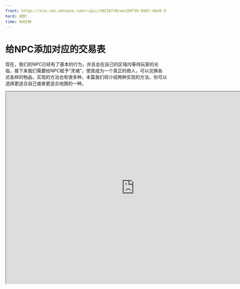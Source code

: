 ```yaml
---
front: https://nie.res.netease.com/r/pic/20210730/ee109f39-8987-46e0-9fe7-40ebb23060fa.png
hard: 进阶
time: 60分钟
---
```


#  给NPC添加对应的交易表

现在，我们的NPC已经有了基本的行为，并且会在自己的区域内等待玩家的光临，接下来我们需要给NPC赋予“灵魂”，使其成为一个真正的商人，可以兑换各式各样的物品，实现的方法也有很多种，本篇我们将介绍两种实现的方法，你可以选择更适合自己或者更适合地图的一种。

<iframe src="https://cc.163.com/act/m/daily/iframeplayer/?id=6152b9cfb8a81f8fa07dc89f" height="600" width="800" allow="fullscreen" />


## 使用Add-on添加交易表组件

第一种方法比较简单，直接在生物的行为文件中添加如下组件即可

```json
"minecraft:economy_trade_table": { //让NPC有交易表
    "display_name": "entity.villager.anmial_shop", //交易表上显示的内容
    "table": "trading/custom/animal_shop.json", //交易表的路径位置
    "new_screen": true //是否使用新版的交易界面
}
```

然后根据写下的路径位置"trading/custom/animal_shop.json"，新建交易表，交易表的路径和名称必须一致，否则是无效的。由于我们目前还没有添加交易的物品，如作物种子、家具等，所以我们先随便添加一条交易来进行演示。

```json
{
  "tiers": [
    {
      "groups": [ //组
        {
          "num_to_select": 1, //从下方列表中选择1条出现在交易表中
          "trades": [
            {
              "wants": [ //交易所需
                {
                  "item": "minecraft:gold_ingot", //物品名称（金锭）
                  "quantity": 1 //数量
                }
              ],
              "gives": [ //交易所得
                {
                  "item": "minecraft:spawn_egg:10", //物品名称（刷怪蛋：鸡）
                  "quantity": 1 //数量
                }
              ]
            }
          ]
        }
      ]
    }
  ]
}

```

完成以上内容后，接下来进入到游戏右键NPC：

![11](./images/11.gif)

可以看到，打开交易表后上面有一串名字，这里就对应行为组件里的**"display_name"**，我们可以对其直接进行修改：

```json
"minecraft:economy_trade_table": { 
    "display_name": "交易表", //直接对其修改
    "table": "trading/custom/animal_shop.json", 
    "new_screen": true 
}
```

![12](./images/12.png)

## 使用界面编辑器制作交易表的UI

我们这次地图的交易货币并不是存放在背包的，而是用数据存储，没有实体，所以就不能采用第一种Add-on的方式；所以为了实现NPC的交易功能，必须使用UI制作可交互的界面，所以我们将使用界面编辑器制作一个简易的合成表界面；

![13](./images/13.png)

新建一个新的UI，并尽量输入一个比较独特且有意义的名字，这样在后续使用的时候更容易调试，也不易冲突；

![14](./images/14.png)

新建一个UI后，左上可以看到控件结构，我们添加的所有UI控件都将在这里，点击某一控件可以在右侧的属性中进行修改调整；每次创建新的UI界面，都会有一个名为**main**的主画布，一般为默认就好（建议除主画布main外，把所有的UI空间都改为有意义且容易辨识的名称）

接下来在主画布下添加一个**面板控件**，将尺寸设置为合成表合适的大小，再添加**图片控件**，大小跟随上一个面板控件并添加贴图背景；

![15](./images/15.png)

随后依次添加多个**图片控件**，用来当作滚动列表、关闭按钮、购买按钮以及商品信息的背景并调整到合适的大小和贴图以使UI更加美观；如果在添加UI控件时出现这种层级顺序错误的情况，可以将上方**自动设定层级**选项关闭，再逐一调整控件的层级即可。

![16](./images/16.png)

铺好所有背景后，依次添加需要的控件，每个控件要放到相应的背景下。

![17](./images/17.png)

点击滚动列表控件，可以在属性中看到**内容**，这里指的是滚动列表里应该放些什么，合成表需要有很多的商品，所以这里需要添加一排按钮用来选择商品，我们添加新的画布用来存储按钮模板。

![18](./images/18.png)

为了能让按钮一个个的排列，我们还需要单独创建一个网格，把按钮放进网格里并设置需要的数量。

![19](./images/19.png)

最后将网格添加到滚动列表里，就获得一个完整的合成表UI了！

![20](./images/20.png)

## 使用MODSDK实现交易功能

1. 新建一个py文件，导入ScreenNode类，新增Main类并继承ScreenNode
2. 在ClietnSystem（客户端）的**UiInitFinished**事件中初始化UI
3. 在ServerSystem（服务端）中利用**PlayerAttackEntityEvent**事件，获得特定NPC和玩家的id
4. 设定玩家在点击此NPC时传达创建合成表UI的事件给客户端。

```python
class FarmClientSystem(ClientSystem):

    def __init__(self, namespace, systemName):
        super(FarmClientSystem, self).__init__(namespace, systemName)
        namespace = clientApi.GetEngineNamespace()
        system_name = clientApi.GetEngineSystemName()
        self.ListenForEvent(namespace, system_name,
                            'UiInitFinished', self, self.ui_init)
        self.ListenForEvent("FarmMod", "ServerSystem", "create_shop_ui",
                            self, self.Create_Shop_UI)


    def Create_Shop_UI(self,event):
        self.ui = clientApi.PushScreen("Farm","new_shop")


    def ui_init(self,args):
        clientApi.RegisterUI("Farm","new_shop","Script_NeteaseModw7ijjGNn.uiscreen.FarmUIScreen","new_shop.main")
```

```python
class FarmServerSystem(ServerSystem):
	def __init__(self, namespace, systemName):
		ServerSystem.__init__(self, namespace, systemName)
		self.ListenForEvent("FarmMod", "ClientSystem", "buy_item",
							self,self.PlayerBuyItem)
		self.ListenForEvent(serverApi.GetEngineNamespace(), serverApi.GetEngineSystemName(), "PlayerAttackEntityEvent",
							self,self.PlayerAttack)


	def PlayerAttack(self,args):
		print "攻击了"
		entityid = args["victimId"]
		self.playername = args["playerId"]
		if entityid == "-120259084268":
			self.NotifyToClient(self.playername,"create_shop_ui", args)

```

```python
class FarmUIScreen(ScreenNode):
	def __init__(self, namespace, name, param):
		ScreenNode.__init__(self, namespace, name, param)
```

接下来我们点击编辑器的**开发测试**进入游戏，点击对应id的NPC即可打开合成表UI，不过此时还不能对UI进行任何交互，接下来我们简单修改ui文件并绑定py函数实现一系列功能。

在ui文件的关闭按钮控件下修改 **"$pressed_button_name"** ，这样在py中给函数添加绑定的装饰器可以直接响应按钮的交互，在函数内添加关闭UI的接口。

> 需要删除ui文件按钮内的 "button_mappings" : []

```json
"close_button@common.button" : {
    "$control_alpha" : 1.0,
    "$default_texture" : "textures/ui/close_button_default",
    "$hover_texture" : "textures/ui/close_button_default_light",
    "$is_new_nine_slice" : false,
    "$label_color" : [ 1, 1, 1 ],
    "$label_font_scale_factor" : 1.0,
    "$label_font_size" : "large",
    "$label_layer" : 3,
    "$label_offset" : [ 0, 0 ],
    "$label_text" : "",
    "$nine_slice_buttom" : 0,
    "$nine_slice_left" : 0,
    "$nine_slice_right" : 0,
    "$nine_slice_top" : 0,
    "$nineslice_size" : [ 0, 0, 0, 0 ],
    "$pressed_button_name" : "%uiscreen.clicked_close_button", //修改按下的按钮的名称
    "$pressed_texture" : "textures/ui/close_button_default_light",
    "$texture_layer" : 2,
    "alpha" : 1.0,
    "anchor_from" : "center",
    "anchor_to" : "center",
    "bindings" : [
        {
            "binding_collection_name" : "",
            "binding_condition" : "always_when_visible",
            "binding_type" : "collection_details"
        }
    ],
    "clip_offset" : [ 0, 0 ],
    "clips_children" : false,
    "controls" : [
        {
            "default@new_shop.default" : {}
        },
        {
            "hover@new_shop.hover" : {}
        },
        {
            "pressed@new_shop.pressed" : {}
        }
    ],
    "draggable" : "not_draggable",
    "enabled" : true,
    "is_handle_button_move_event" : true,
    "layer" : 1,
    "max_size" : [ 0, 0 ],
    "min_size" : [ 0, 0 ],
    "offset" : [ 0, 0 ],
    "propagate_alpha" : false,
    "size" : [ "100.0%+0.0px", "100.0%+0.0px" ],
    "visible" : true
},
```

```python
#关闭按钮的绑定函数,按钮按下再松开后触发
@ViewBinder.binding(ViewBinder.BF_ButtonClickUp)
def clicked_close_button(self,args):
    print "按关闭了！"
    clientApi.PopScreen()
```

![26](./images/26.gif)

然后我们需要绑定滚动列表按钮的**button_label**，也就是对按钮上的文字进行修改，并且点击按钮后会在商品信息处显示对应信息：

1. 创建一个列表变量，在里面添加文字和描述
2. ui文件的button_label中添加集合绑定数组，用装饰器绑定函数修改按钮文字
3. 利用导入的模块截取按下按钮的具体index
4. 给玩家点击的按钮返回对应的描述

首先创建一个列表变量，在里面添加多个按钮上需要显示的文字和描述，因为目前还没有添加作物和种子，就先随便写一些东西用作测试：

```python
# coding=utf-8
self.item_button_text = [
    {
        "itemtext": "点击选择：小麦",  # 商品的名称，显示在按钮上
        "information": "品种：小麦\n生长周期：3\n价格：5",  # 商品的详细信息，展示在UI右侧
    },
    {
        "itemtext": "点击选择：茼蒿",
        "information": "品种：茼蒿\n生长周期：3\n价格：10"
    },
    {
        "itemtext": "点击选择：玉米",
        "information": "品种：玉米\n生长周期：3\n价格：15"
    },
    {
        "itemtext": "点击选择：小麦",
        "information": "品种：小麦\n生长周期：3\n价格：5"
    },
    {
        "itemtext": "点击选择：小麦",
        "information": "品种：小麦\n生长周期：3\n价格：5"
    },
    {
        "itemtext": "点击选择：小麦",
        "information": "品种：小麦\n生长周期：3\n价格：5"
    },
    {
        "itemtext": "点击选择：小麦",
        "information": "品种：小麦\n生长周期：3\n价格：5"
    },
    {
        "itemtext": "点击选择：苹果",
        "information": "品种：苹果\n生长周期：3\n价格：25"
    }
]
```

在button_label控件也就是按钮上的文字，添加一个绑定，并且给绑定函数返回的值赋予在“text”上，这样就可以实现获取集合中按钮的index值并返回文字，同时还要在按钮的控件下添加集合的变量名称：

```json
"button_label" : {
    "alpha" : "$control_alpha",
    "color" : "$label_color",
    "font_scale_factor" : "$label_font_scale_factor",
    "font_size" : "$label_font_size",
    "font_type" : "smooth",
    "layer" : "$label_layer",
    "max_size" : [ "100%", "100%" ],
    "offset" : "$label_offset",
    "shadow" : false,
    "text" : "#text",
    "text_alignment" : "center",
    "type" : "label",
    "bindings" : [
        {
            "binding_collection_name" : "$shop_grid_collection_name", //绑定的集合变量名
            "binding_name":"#item_button_text", //绑定名称，用在装饰器上
            "binding_name_override":"#text", //对应上面的#text
            "binding_condition" : "visible", //绑定条件：显示
            "binding_type" : "collection" //绑定类型：集合
        }
    ]
},
```

```json
"button@common.button" : {
    "$control_alpha" : 1.0,
    "$default_texture" : "textures/ui/pocket_button_default",
    "$hover_texture" : "textures/ui/pocket_button_hover",
    "$is_new_nine_slice" : false,
    "$label_color" : [ 1, 1, 1 ],
    "$label_font_scale_factor" : 1.0,
    "$label_font_size" : "large",
    "$label_layer" : 3,
    "$label_offset" : [ 0, 0 ],
    "$label_text" : "",
    "$nine_slice_buttom" : 0,
    "$nine_slice_left" : 0,
    "$nine_slice_right" : 0,
    "$nine_slice_top" : 0,
    "$nineslice_size" : [ 0, 0, 0, 0 ],
    "$shop_grid_collection_name" : "shop_grid", //集合变量的名称
    "$pressed_button_name" : "%uiscreen.clicked_item_button",
    "$pressed_texture" : "textures/ui/pocket_button_pressed",
    "$texture_layer" : 2,
    "alpha" : 1.0,
    "anchor_from" : "center",
    "anchor_to" : "center",
    "bindings" : [
        {
            "binding_collection_name" : "",
            "binding_condition" : "always_when_visible",
            "binding_type" : "collection_details"
        }
    ],
    "clip_offset" : [ 0, 0 ],
    "clips_children" : false,
    "controls" : [
        {
            "default@new_shop.default" : {}
        },
        {
            "hover@new_shop.hover" : {}
        },
        {
            "pressed@new_shop.pressed" : {}
        },
        {
            "button_label@new_shop.button_label" : {}
        }
    ],
    "draggable" : "not_draggable",
    "enabled" : true,
    "is_handle_button_move_event" : true,
    "layer" : 1,
    "max_size" : [ 0, 0 ],
    "min_size" : [ 0, 0 ],
    "offset" : [ 0, 0 ],
    "propagate_alpha" : false,
    "size" : [ "100.0%+0.0px", "100.0%+0.0px" ],
    "visible" : true
},
```

```python
#集合绑定字符串，给网格内的按钮添加对应的文字
@ViewBinder.binding_collection(ViewBinder.BF_BindString,"shop_grid","#item_button_text")
def binding_item_button_text(self,index):
    print index
    return self.item_button_text[index]["itemtext"] #返回此函数对应变量index的文字
```

导入re模块并使用**compile**函数和**findall**函数截取玩家实际点击按钮的index值，并且在ui文件中修改这个按钮控件的**"$pressed_button_name"**，使装饰器绑定这个按钮：

```json
"button@common.button" : {
    "$control_alpha" : 1.0,
    "$default_texture" : "textures/ui/pocket_button_default",
    "$hover_texture" : "textures/ui/pocket_button_hover",
    "$is_new_nine_slice" : false,
    "$label_color" : [ 1, 1, 1 ],
    "$label_font_scale_factor" : 1.0,
    "$label_font_size" : "large",
    "$label_layer" : 3,
    "$label_offset" : [ 0, 0 ],
    "$label_text" : "",
    "$nine_slice_buttom" : 0,
    "$nine_slice_left" : 0,
    "$nine_slice_right" : 0,
    "$nine_slice_top" : 0,
    "$nineslice_size" : [ 0, 0, 0, 0 ],
    "$shop_grid_collection_name" : "shop_grid",
    "$pressed_button_name" : "%uiscreen.clicked_item_button", //修改按下的按钮的名称
    "$pressed_texture" : "textures/ui/pocket_button_pressed",
    "$texture_layer" : 2,
    "alpha" : 1.0,
    "anchor_from" : "center",
    "anchor_to" : "center",
    "bindings" : [
        {
            "binding_collection_name" : "",
            "binding_condition" : "always_when_visible",
            "binding_type" : "collection_details"
        }
    ],
    "clip_offset" : [ 0, 0 ],
    "clips_children" : false,
    "controls" : [
        {
            "default@new_shop.default" : {}
        },
        {
            "hover@new_shop.hover" : {}
        },
        {
            "pressed@new_shop.pressed" : {}
        },
        {
            "button_label@new_shop.button_label" : {}
        }
    ],
    "draggable" : "not_draggable",
    "enabled" : true,
    "is_handle_button_move_event" : true,
    "layer" : 1,
    "max_size" : [ 0, 0 ],
    "min_size" : [ 0, 0 ],
    "offset" : [ 0, 0 ],
    "propagate_alpha" : false,
    "size" : [ "100.0%+0.0px", "100.0%+0.0px" ],
    "visible" : true
},
```

```python
#按钮的绑定函数，按下时通过re函数计算出按下的是滚动列表中的第几个按钮
@ViewBinder.binding(ViewBinder.BF_ButtonClickUp)
def clicked_item_button(self,args):
    print "按下啦"
    buttonpath = args["ButtonPath"].split('/')[-2] #使用导入的re模块截取按钮的index数
    reg = re.compile(r'\d+')
    button_index = reg.findall(buttonpath)
    if button_index:
        self.clicked_button_index = int(button_index[0])-1 #获取到的index数保存在此变量中
```

当玩家点击某个按钮时就会获取具体的index值，同时就可以为这个按钮添加描述；当然information对应的ui控件也需要添加绑定：

```python
#绑定字符串，给商品信息添加对应的描述
@ViewBinder.binding(ViewBinder.BF_BindString,"#shop_information")
def binding_shop_information(self):
    if self.clicked_button_index == -1: #如果点击按钮的index是-1，则返回一个空字符串
        return ""
    return self.item_button_text[self.clicked_button_index]["information"] #返回对应index的描述信息
```

```json
"item_information" : {
    "alpha" : 1.0,
    "anchor_from" : "top_left",
    "anchor_to" : "top_left",
    "clip_offset" : [ 0, 0 ],
    "clips_children" : false,
    "color" : [ 1, 1, 1 ],
    "enabled" : true,
    "font_scale_factor" : 1.0,
    "font_size" : "normal",
    "font_type" : "smooth",
    "layer" : 1,
    "line_padding" : 0.0,
    "max_size" : [ 0, 0 ],
    "min_size" : [ 0, 0 ],
    "offset" : [ 5, 5 ],
    "propagate_alpha" : false,
    "shadow" : false,
    "size" : [ "75.0%+0.0px", "75.0%+0.0px" ],
    "text" : "#text", 
    "text_alignment" : "left",
    "type" : "label",
    "visible" : true,
    "bindings" : [
        {
            "binding_name":"#shop_information", //用在装饰器上绑定
            "binding_name_override":"#text", //对应上面的#text
            "binding_condition" : "always_when_visible" //绑定条件：总是显示
        }
    ]
},
```

完成以上步骤后，合成表UI已经有了大致的内容：

![35](./images/35.gif)

现在，我们来添加最后也是最关键的内容，通过交易表UI进行购买；首先，通过装饰器和修改ui文件绑定购买的按钮；在绑定的函数下写相关的逻辑：

1. 如果玩家没有选择左侧的某样物品则返回
2. 获取玩家现在有的钱数并对比商品价格
3. 如果玩家的钱可以购买则继续，如果不能则返回
4. 购买成功后向服务端通信，给予玩家购买的物品

代码如下：

```python
# -*- coding: utf-8 -*-
self.item_button_text = [
    {
        "itemtext":"点击选择：小麦", #商品的名称，显示在按钮上
        "information":"品种：小麦\n生长周期：3\n价格：5", #商品的详细信息，展示在UI右侧
        "coin": 5, #购买商品的价格
        "itemname":"minecraft:grass" #用于读取实际商品以给予玩家
    },
    {
        "itemtext": "点击选择：茼蒿",
        "information": "品种：茼蒿\n生长周期：3\n价格：10",
        "coin": 5,
        "itemname": "minecraft:grass"
    },
    {
        "itemtext": "点击选择：玉米",
        "information": "品种：玉米\n生长周期：3\n价格：15",
        "coin": 5,
        "itemname": "minecraft:grass"
    },
    {
        "itemtext": "点击选择：小麦",
        "information": "品种：小麦\n生长周期：3\n价格：5",
        "coin": 5,
        "itemname": "minecraft:grass"
    },
    {
        "itemtext": "点击选择：小麦",
        "information": "品种：小麦\n生长周期：3\n价格：5",
        "coin": 5,
        "itemname": "minecraft:grass"
    },
    {
        "itemtext": "点击选择：小麦",
        "information": "品种：小麦\n生长周期：3\n价格：5",
        "coin": 5,
        "itemname": "minecraft:grass"
    },
    {
        "itemtext": "点击选择：小麦",
        "information": "品种：小麦\n生长周期：3\n价格：5",
        "coin": 5,
        "itemname": "minecraft:grass"
    },
    {
        "itemtext": "点击选择：苹果",
        "information": "品种：苹果\n生长周期：3\n价格：25",
        "coin": 5,
        "itemname": "minecraft:grass"
    }
]
```

先给商品的列表变量添加价格和实际商品的名称用于接下来的逻辑判断和物品发放；

```json
"buy_button@common.button" : {
    "$control_alpha" : 1.0,
    "$default_texture" : "textures/ui/pocket_button_default",
    "$hover_texture" : "textures/ui/pocket_button_hover",
    "$is_new_nine_slice" : false,
    "$label_color" : [ 1, 1, 1 ],
    "$label_font_scale_factor" : 1.0,
    "$label_font_size" : "large",
    "$label_layer" : 3,
    "$label_offset" : [ 0, 0 ],
    "$label_text" : "点击购买",
    "$nine_slice_buttom" : 0,
    "$nine_slice_left" : 0,
    "$nine_slice_right" : 0,
    "$nine_slice_top" : 0,
    "$nineslice_size" : [ 0, 0, 0, 0 ],
    "$pressed_button_name" : "%uiscreen.buy_button_clicked", //和前面的按钮一样，修改按下按钮的名称
    "$pressed_texture" : "textures/ui/pocket_button_pressed",
    "$texture_layer" : 2,
    "alpha" : 1.0,
    "anchor_from" : "center",
    "anchor_to" : "center",
    "bindings" : [
        {
            "binding_collection_name" : "",
            "binding_condition" : "always_when_visible",
            "binding_type" : "collection_details"
        }
    ],
    "clip_offset" : [ 0, 0 ],
    "clips_children" : false,
    "controls" : [
        {
            "default@new_shop.default" : {}
        },
        {
            "hover@new_shop.hover" : {}
        },
        {
            "pressed@new_shop.pressed" : {}
        },
        {
            "buy_button_label@new_shop.buy_button_label" : {}
        }
    ],
    "draggable" : "not_draggable",
    "enabled" : true,
    "is_handle_button_move_event" : true,
    "layer" : 1,
    "max_size" : [ 0, 0 ],
    "min_size" : [ 0, 0 ],
    "offset" : [ 0, 0 ],
    "propagate_alpha" : false,
    "size" : [ "100.0%+0.0px", "100.0%+0.0px" ],
    "visible" : true
},
```

修改购买按钮ui文件的**$pressed_button_name**用于在py文件中绑定；

```python
class FarmUIScreen(ScreenNode):
	def __init__(self, namespace, name, param):
		ScreenNode.__init__(self, namespace, name, param)

		self.clientsystem = clientApi.GetSystem("FarmMod", "ClientSystem") #获取客户端实例
		self.clicked_button_index = -1 #按钮的index值
		self.coin = 0 #定义玩家的钱数
		self.item_button_text = [
			{
				"itemtext":"点击选择：小麦", #商品的名称，显示在按钮上
				"information":"品种：小麦\n生长周期：3\n价格：5", #商品的详细信息，展示在UI右侧
				"coin": 5, #购买商品的价格
				"itemname":"minecraft:grass" #用于读取实际商品以给予玩家
			},
			{
				"itemtext": "点击选择：茼蒿",
				"information": "品种：茼蒿\n生长周期：3\n价格：10",
				"coin": 5,
				"itemname": "minecraft:grass"
			},
			{
				"itemtext": "点击选择：玉米",
				"information": "品种：玉米\n生长周期：3\n价格：15",
				"coin": 5,
				"itemname": "minecraft:grass"
			},
			{
				"itemtext": "点击选择：小麦",
				"information": "品种：小麦\n生长周期：3\n价格：5",
				"coin": 5,
				"itemname": "minecraft:grass"
			},
			{
				"itemtext": "点击选择：小麦",
				"information": "品种：小麦\n生长周期：3\n价格：5",
				"coin": 5,
				"itemname": "minecraft:grass"
			},
			{
				"itemtext": "点击选择：小麦",
				"information": "品种：小麦\n生长周期：3\n价格：5",
				"coin": 5,
				"itemname": "minecraft:grass"
			},
			{
				"itemtext": "点击选择：小麦",
				"information": "品种：小麦\n生长周期：3\n价格：5",
				"coin": 5,
				"itemname": "minecraft:grass"
			},
			{
				"itemtext": "点击选择：苹果",
				"information": "品种：苹果\n生长周期：3\n价格：25",
				"coin": 5,
				"itemname": "minecraft:grass"
			},
		]


	@ViewBinder.binding(ViewBinder.BF_ButtonClickUp)
	def buy_button_clicked(self,args):
		print "点击购买了"
		if self.clicked_button_index == -1:
			print "玩家还没选物品"
			return
		price = self.item_button_text[self.clicked_button_index]['coin']
		print "他想买的东西价值:",price
		print "你有的钱数：",self.coin
		if self.coin >= price:
			self.coin -= price
			print "买完以后你还剩：",self.coin
			#向服务端通信，将玩家id，剩余钱数，以及购买的实际物品作为参数传送过去
			self.clientsystem.NotifyToServer("buy_item",{"playerid":clientApi.GetLocalPlayerId(),"coin":self.coin,"buy_item":self.item_button_text[self.clicked_button_index]["itemname"]})
		else:
			print "你买不起"
```

使用装饰器绑定函数，注意此时的函数名和上方ui文件的**$pressed_button_name**必须一致；获取客户端实例并在玩家购买完成后通知服务端发放物品；

```python
class FarmServerSystem(ServerSystem):
	def __init__(self, namespace, systemName):
		ServerSystem.__init__(self, namespace, systemName)
		self.ListenForEvent("FarmMod", "ClientSystem", "buy_item",
							self,self.PlayerBuyItem)
		self.ListenForEvent(serverApi.GetEngineNamespace(), serverApi.GetEngineSystemName(), "PlayerAttackEntityEvent",
							self,self.PlayerAttack)


	def PlayerBuyItem(self, args):
		print "玩家买到了"
		player_id = args['playerid'] #传过来的玩家id
		item_name = args['buy_item'] #传过来的实际商品名称
		serverApi.GetEngineCompFactory().CreateItem(player_id).SpawnItemToPlayerInv( #发放物品
			{
				'newItemName': item_name,
				'count': 1
			},
			player_id
		)
```

```python
def Create_Shop_UI(self,event):
    self.ui = clientApi.PushScreen("Farm","new_shop")
    self.ui.coin = 100 #修改这个ui实例的硬币数量
```

在创建合成表时，先将玩家的钱数设定为100，然后进入到游戏中测试一下：

![41](./images/41.gif)









